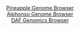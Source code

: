 <div id="Pineapple_Genome_Browser" align="center">
  <a href="https://igv.org/app/?sessionURL=blob:zZJda9swFIb_i6BlA8eW7NiJDWWkn8nSjzVZGtpSzLEtOyK25EmykzTkv08LG7tZobnYGOhCOhzpvO.rZ4taKhUTHEXItYlvE4IspBZiNYWqLuktVFShKIdSUQtJmlNJeUpRtEU5KA2zybW5udC6VpHjMF13KuCFsJVnQwWvgsNK2amonDNRlpAICVpI5ZxKaIXDirazognUtW1me7bvZKDBgbJeCK6EU1NexCvzXvyrFBeUi4rGVVNqthcQGz1GY2bn8Gkwnw7SlCo1pptRdjIYjwYP3sXs6So4e5rdDeezYH48ZQUH3Uh68iW_mWIYzYdX62Xmfpbp48ID9XWyXi6PvPPji3XNJFUnpEf6XugHrm.CYTyj6__Js1nsQN.rh3CZNfRxIETueUfuKZPyIUyGQcWJesP5zkKlSBtDAkoXshcRbHk4sHw36PzYkr6FcWjykYKh6PnFQlpCujTtz1ukN7XhBSn6rdmjYyEhMypR1Akx7pEwdP1ur4vDkOysLWpk.ffCvZxNwh52B64bxDkrtYE5ixWvlQ2c222a28XrgWmyO3qZZDLtDy.vVe_.bjK8vacjNuqOxB.zDIx_M3r_gcboexT9E.7eI8TWyaGwjYvFBl.prqirNT7XAe3Km6omrfK6b8ZzWDS5kBVo028q5viTthYkA65NoWWKJaxkejM3KYoViojrGWhRKkphKESySD5gC1vExx9_w.ntXnbfAQ--">Pineapple Genome Browser</a>
</div>
<div id="Alphonso_Genome_Browser" align="center">
  <a href="https://igv.org/app/?sessionURL=blob:zZJta9swFIX_i6BlA8e27DiODWWkL.m6dlnXNE3aUsy1LTtaZcmRZOeN_PdpZWNfOmg.bAyEkC7S1TlHzxa1RCoqOIqRZ.PAxhhZSM3FcgxVzcgIKqJQXABTxEKSFEQSnhEUb1EBSsPk5srcnGtdq9hxqK47FfBS2Mq3oYKN4LBUdiYq50QwBqmQoIVUzrGEVji0bDtLkkJd2.Zt3w6cHDQ4wOq54Eo4NeFlsjT9kl.lpCRcVCSpGqbpi4DE6DEac7uAD4PpeJBlRKlLsr7IjwaXF4M7_2zycN47eZh8.Tid9KaHY1py0I0kR.uTFLCfMd6_Hn.75Of3bLSujmdMLcSBf3p4tqqpJOoIh7jvR0EQ.iYYynOy.p88m0H39H3Xb7q5Hn0ms3F3dj3Dt4uv97D5NHreqFd9d9HOQkxkjeEAZXMZxti1fLdnBV6v82OJ.5brRiYdKSiKH58spCVkz.b44xbpdW1oQYosmhdwLCRkTiSKO5HrhjiKvKAbdt0owjtrixrJ_l60w8lNFLrewPN6SUGZNijnieK1soFzu80Ku9zsmeV9gQ.8oV9FehHeruSBd9yWp2Z.ji7mQ9PA_UOiFjICXj7R2H2Lrn_C3luE2DrdF7jZLdHdq2Kc0VT21ekqVTf1BmbNUE9ejScwZveLphCyAm3Om4rZ_mSuBUmBa1NoqaIpZVSvpyZFsUQx9nyDLsoEE4ZFJMv0nWu5Fg7c978R9XdPu.8-">Alphonso Genome Browser</a>
</div>


<div id="DAF_Genomics_Browser" align="center">
  <a href="https://igv.org/app/?sessionURL=blob:tZFra9swFIb_i6D95KvsxLEhDDdN29CtGw1ulpYSFFmOteriSXJdN.S_T7gdg10Ygw4kIXEu76vz7MEjUZpKATIAvXDkhSFwgK5lt0S8YeQKcaJBViGmiQMUqYgiAhOQ7UGFtEHF9XtbWRvT6Mz3S1S5OyIkp1h7OvJQ42rZmprYVBd6iKNnKVCnPSy5TTbIR6yppdDSRxgTrd3Ab4jYbTpkj..xzdCSbHjLDB1UN9aENVZ6FbJuqSjJ01.M_Adlu.i7fLXMh_pL0i_KaX65yG.ieXF7Pp7dFh8vVsV4dbykO4FMq8j08xE8mZ9dCInX.VzKL.Wy.NDT.nlVrieLo.j0eP7UUEX0NEzCSZSO4hSCgwOYxK2FAHCtwiyMnQROHBjH7us1Go3tFJSkILu7d4BRCD_Y9Ls9MH1jUQFNvrYDNQdIVRIFMjcNgiRMUziKkzhI0_Dg7EGr2BuzPCuu0ySAOYRjb4u41a8oGwZohX4NvhXInzrb_a.gtl3HrvrTT5bXbBadrLd5f84ijvNH1j78FlRk_f_xY5VUHBkbenm.YkHM6nEizA8u0eH.8A0-">DAF Genomics Browser</a>
</div>
